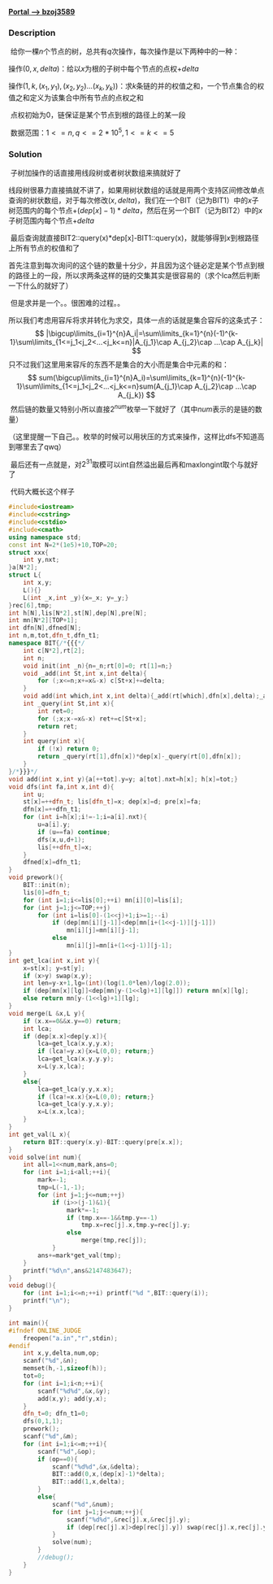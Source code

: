 [**Portal --> bzoj3589**](https://www.lydsy.com/JudgeOnline/problem.php?id=3589)

### Description

​	给你一棵$n$个节点的树，总共有$q$次操作，每次操作是以下两种中的一种：

操作$(0,x,delta)$：给以$x$为根的子树中每个节点的点权$+delta$

操作$(1,k,(x_1,y_1),(x_2,y_2)...(x_k,y_k))$：求$k$条链的并的权值之和，一个节点集合的权值之和定义为该集合中所有节点的点权之和

​	点权初始为$0$，链保证是某个节点到根的路径上的某一段

​	数据范围：$1<=n,q<=2*10^5,1<=k<=5$

### Solution

​	子树加操作的话直接用线段树或者树状数组来搞就好了

​	线段树很暴力直接搞就不讲了，如果用树状数组的话就是用两个支持区间修改单点查询的树状数组，对于每次修改$(x,delta)​$，我们在一个BIT（记为BIT1）中的$x​$子树范围内的每个节点$+(dep[x]-1)*delta​$，然后在另一个BIT（记为BIT2）中的$x​$子树范围内每个节点$+delta​$

​	最后查询就直接BIT2::query(x)*dep[x]-BIT1::query(x)，就能够得到$x$到根路径上所有节点的权值和了

​	首先注意到每次询问的这个链的数量十分少，并且因为这个链必定是某个节点到根的路径上的一段，所以求两条这样的链的交集其实是很容易的（求个lca然后判断一下什么的就好了）

​	但是求并是一个。。很困难的过程。。

​	所以我们考虑用容斥将求并转化为求交，具体一点的话就是集合容斥的这条式子：
$$
|\bigcup\limits_{i=1}^{n}A_i|=\sum\limits_{k=1}^{n}(-1)^{k-1}\sum\limits_{1<=j_1<j_2<...<j_k<=n}|A_{j_1}\cap A_{j_2}\cap ...\cap A_{j_k}|
$$
​	只不过我们这里用来容斥的东西不是集合的大小而是集合中元素的和：
$$
sum(\bigcup\limits_{i=1}^{n}A_i)=\sum\limits_{k=1}^{n}(-1)^{k-1}\sum\limits_{1<=j_1<j_2<...<j_k<=n}sum(A_{j_1}\cap A_{j_2}\cap ...\cap A_{j_k})
$$
​	然后链的数量又特别小所以直接$2^{num}$枚举一下就好了（其中$num$表示的是链的数量）

​	（这里提醒一下自己。。枚举的时候可以用状压的方式来操作，这样比dfs不知道高到哪里去了qwq）

​	最后还有一点就是，对$2^{31}$取模可以int自然溢出最后再和maxlongint取个与就好了



​	代码大概长这个样子

```C++
#include<iostream>
#include<cstring>
#include<cstdio>
#include<cmath>
using namespace std;
const int N=2*(1e5)+10,TOP=20;
struct xxx{
	int y,nxt;
}a[N*2];
struct L{
	int x,y;
	L(){}
	L(int _x,int _y){x=_x; y=_y;}
}rec[6],tmp;
int h[N],lis[N*2],st[N],dep[N],pre[N];
int mn[N*2][TOP+1];
int dfn[N],dfned[N];
int n,m,tot,dfn_t,dfn_t1;
namespace BIT{/*{{{*/
	int c[N*2],rt[2];
	int n;
	void init(int _n){n=_n;rt[0]=0; rt[1]=n;}
	void _add(int St,int x,int delta){
		for (;x<=n;x+=x&-x) c[St+x]+=delta;
	}
	void add(int which,int x,int delta){_add(rt[which],dfn[x],delta);_add(rt[which],dfned[x]+1,-delta);}
	int _query(int St,int x){
		int ret=0;
		for (;x;x-=x&-x) ret+=c[St+x];
		return ret;
	}
	int query(int x){
		if (!x) return 0;
		return _query(rt[1],dfn[x])*dep[x]-_query(rt[0],dfn[x]);
	}
}/*}}}*/
void add(int x,int y){a[++tot].y=y; a[tot].nxt=h[x]; h[x]=tot;}
void dfs(int fa,int x,int d){
	int u;
	st[x]=++dfn_t; lis[dfn_t]=x; dep[x]=d; pre[x]=fa;
	dfn[x]=++dfn_t1;
	for (int i=h[x];i!=-1;i=a[i].nxt){
		u=a[i].y;
		if (u==fa) continue;
		dfs(x,u,d+1);
		lis[++dfn_t]=x;
	}
	dfned[x]=dfn_t1;
}
void prework(){
	BIT::init(n);
	lis[0]=dfn_t;
	for (int i=1;i<=lis[0];++i) mn[i][0]=lis[i];
	for (int j=1;j<=TOP;++j)
		for (int i=lis[0]-(1<<j)+1;i>=1;--i)
			if (dep[mn[i][j-1]]<dep[mn[i+(1<<j-1)][j-1]])
				mn[i][j]=mn[i][j-1];
			else 
				mn[i][j]=mn[i+(1<<j-1)][j-1];
}
int get_lca(int x,int y){
	x=st[x]; y=st[y];
	if (x>y) swap(x,y);
	int len=y-x+1,lg=(int)(log(1.0*len)/log(2.0));
	if (dep[mn[x][lg]]<dep[mn[y-(1<<lg)+1][lg]]) return mn[x][lg];
	else return mn[y-(1<<lg)+1][lg];
}
void merge(L &x,L y){
	if (x.x==0&&x.y==0) return;
	int lca;
	if (dep[x.x]<dep[y.x]){
		lca=get_lca(x.y,y.x);
		if (lca!=y.x){x=L(0,0); return;}
		lca=get_lca(x.y,y.y);
		x=L(y.x,lca);
	}
	else{
		lca=get_lca(y.y,x.x);
		if (lca!=x.x){x=L(0,0); return;}
		lca=get_lca(y.y,x.y);
		x=L(x.x,lca);
	}
}
int get_val(L x){
	return BIT::query(x.y)-BIT::query(pre[x.x]);
}
void solve(int num){
	int all=1<<num,mark,ans=0;
	for (int i=1;i<all;++i){
		mark=-1;
		tmp=L(-1,-1);
		for (int j=1;j<=num;++j)
			if (i>>(j-1)&1){
				mark*=-1;
				if (tmp.x==-1&&tmp.y==-1) 
					tmp.x=rec[j].x,tmp.y=rec[j].y;
				else
					merge(tmp,rec[j]);
			}
		ans+=mark*get_val(tmp);
	}
	printf("%d\n",ans&2147483647);
}
void debug(){
	for (int i=1;i<=n;++i) printf("%d ",BIT::query(i));
	printf("\n");
}

int main(){
#ifndef ONLINE_JUDGE
	freopen("a.in","r",stdin);
#endif
	int x,y,delta,num,op;
	scanf("%d",&n);
	memset(h,-1,sizeof(h));
	tot=0;
	for (int i=1;i<n;++i){
		scanf("%d%d",&x,&y);
		add(x,y); add(y,x);
	}
	dfn_t=0; dfn_t1=0;
	dfs(0,1,1);
	prework();
	scanf("%d",&m);
	for (int i=1;i<=m;++i){
		scanf("%d",&op);
		if (op==0){
			scanf("%d%d",&x,&delta);
			BIT::add(0,x,(dep[x]-1)*delta);
			BIT::add(1,x,delta);
		}
		else{
			scanf("%d",&num);
			for (int j=1;j<=num;++j){
				scanf("%d%d",&rec[j].x,&rec[j].y);
				if (dep[rec[j].x]>dep[rec[j].y]) swap(rec[j].x,rec[j].y);
			}
			solve(num);
		}
		//debug();
	}
}
```

